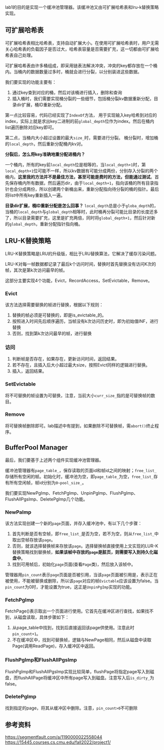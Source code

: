 lab1的目的是实现一个缓冲池管理器。该缓冲池又由可扩展哈希表和lru-k替换策略实现。  


## 可扩展哈希表

可扩展哈希表相比哈希表，支持自动扩展大小。在使用可扩展哈希表时，用户无需关心哈希表的负载因子是否过大，哈希表容量是否需要扩充，这一切都由可扩展哈希表自己处理。  

可扩展哈希表由许多桶组成，即采用链表法解决冲突，冲突的key都存放在一个桶内。当桶内的数据数量过多时，桶就会进行分裂，以分别装进这些数据。  

我们要实现的功能主要有：
1. 通过key查到对应的桶，然后对该桶进行插入，删除和查询    
2. 插入桶时，我们需要实现桶分裂的一些细节，包括桶分裂kv数据重新分配，目录dir扩展，桶ID重新分配。   

第一点比较容易，代码已经实现了`IndexOf`方法， 用于实现输入key哈希到对应的index，实际上就是求出key二进制的前`global_depth`位作为index。然后在桶内list遍历删除对应key即可。  

第二点，当桶内大小超过设置的最大`size_`时，需要进行分裂。 桶分裂时，增加桶的`local_depth`，然后重新分配桶内kv对。  

**分裂后，怎么将key准确地重分配进桶内？**  

一个桶内，所有的key前`local_depth`位是相等的，当`local_depth+1`时，第`local_depth+1`位可能不一样，所以kv数据有可能分成两份，分别存入分裂的两个桶内。**这里我的方法并不是最佳方法，甚至可能是费时的方法，但能通过测试**。首先保存桶内所有数据，然后遍历dir，由于`local_depth+1`，指向该桶的所有目录指针也会分成两份，所以创建两个新桶出来，重新分配指向待分裂的桶的指针。最后将list中所有key重新插入一遍。   

**目录dir扩展，桶ID重新分配是怎么回事？**
`local_depth`总是小于`globa_depth`的，当桶的`local_depth`与`global_depth`相等时，此时桶再分裂可能比目录的长度还多了，所以目录需要扩充，这里是扩充两倍，同时将`global_depth+1`，然后针对新的`global_depth`，重新分配指针指向桶。  


## LRU-K替换策略

LRU-K替换策略是LRU的升级版，相比于LRU替换算法，它解决了缓存污染问题。  

LRU-K对每一帧数据都记录了最后k个访问时间，替换时首先替换没有访问K次的帧，其次是第k次访问最早的帧。  

这部分主要实现4个功能，Evict，RecordAccess，SetEvictable，Remove。


### Evict

该方法选择需要替换的帧进行替换，根据以下规则：
1. 替换的帧必须是可替换的，即是is_evictable_的。
2. 按照进入时间先后顺序遍历，当帧没有k次访问历史时，即为初始值INF，进行替换  
3. 否则，找到第k次访问最早的帧，进行替换  

### 访问  

1. 判断帧是否存在，如果存在，更新访问时间，返回结果。    
2. 若不存在，且插入后大小超过最大size，按照Evict同样的逻辑进行替换。  
3. 插入，返回结果。  

### SetEvictable

将不可替换的帧设置为可替换，注意，当前大小`curr_size_`指的是可替换帧的数目。  

### Remove

将可替换帧删除即可。lab描述中有提到，如果删除不可替换帧，需`abort()`终止程序。  


## BufferPool Manager  

最后，我们要基于上述两个组件实现缓冲池管理器。  


缓冲池管理器有`page_table_`，保存读取的页面id和帧id之间的映射；`free_list_`存储所有空闲的帧。初始化时，缓冲池为空，即`page_table_`为空，`free_list_`存有所有空闲帧，帧id分别为`0~pool_size_`。  

我们要实现NewPgImp、FetchPgImp、UnpinPgImp、FlushPgImp、FlushAllPgsImp、DeletePgImp几个功能。  

### NewPaImp

该方法实现创建一个新的`page`页面，并存入缓冲池中，有以下几个步骤：

1. 首先判断是否有空帧，即`free_list_`是否为空，若不为空，则从`free_list_`中取出空帧存放该`page`。  
2. 否则，就该选择替换帧来存放该`page`。选择替换帧直接使用上文实现的LUR-K替换策略找到替换帧，**如果该帧中存放的`page`是脏页，则需要写入到持久化磁盘中**。  
3. 找到可用帧后，初始化`page`页面(查看`Page`类)，然后放入该帧中。  

管理器用`pin_count`表示`page`页面是否被引用，当该`page`页面被引用是，表示正在被使用，不能被替换或删除，所以该`page`对应的帧`Evictable`应该设置为false。当`pin_count`为0时，才能设置为true，这正是`UnpinPgImp`实现的功能。

### FetchPgImp

FetchPage()表示取出一个页面进行使用。它首先在缓冲区进行查找，如果找不到，从磁盘读取，具体步骤如下：  

1. 从page_table中找到，找到后直接返回该page供使用。注意此时`pin_count+1`。    
2. 不在缓冲区中，找到可替换帧，逻辑与NewPage相同，然后从磁盘中读取Page(调用ReadPage)，存入缓冲区中返回。  

### FlushPgImp和FlushAllPgsImp

FlushPgImp和FlushAllPgsImp实现比较简单，flushPage将指定page写入到磁盘，而flushAllPage将缓冲区中所有page写入到磁盘。注意写入后`is_dirty_`为false。  


### DeletePgImp

找到指定的page，将其从缓冲区中删除。注意，`pin_count>0`不可删除  

## 参考资料
https://segmentfault.com/a/1190000022558044  
https://15445.courses.cs.cmu.edu/fall2022/project1/






